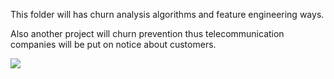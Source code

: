 This folder will has churn analysis algorithms and feature engineering ways.

Also another project will churn prevention thus telecommunication companies will be put on notice about customers.



<img src="http://www.sentis.com.tr/images/projects/3.jpg">